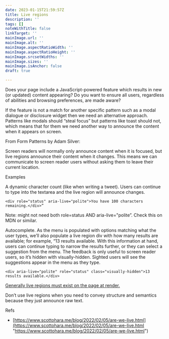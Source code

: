 ```yaml
---
date: 2023-01-15T21:59:57Z
title: Live regions
description: ''
tags: []
noteWithTitle: false
linkTarget: ''
mainImage.url: ''
mainImage.alt: ''
mainImage.aspectRatioWidth: ''
mainImage.aspectRatioHeight: ''
mainImage.srcsetWidths: ''
mainImage.sizes: ''
mainImage.isAnchor: false
draft: true

---
```

Does your page include a JavaScript-powered feature which results in new (or updated) content appearing? Do you want to ensure all users, regardless of abilities and browsing preferences, are made aware?

If the feature is not a match for another specific pattern such as a modal dialogue or disclosure widget then we need an alternative approach. Patterns like modals should “steal focus” but patterns like toast should not, which means that for them we need another way to announce the content when it appears on screen.

From Form Patterns by Adam Silver:

Screen readers will normally only announce content when it is focused, but live regions announce their content when it changes. This means we can communicate to screen reader users without asking them to leave their current location.

Examples

A dynamic character count (like when writing a tweet). Users can continue to type into the textarea and the live region will announce changes.

    <div role="status" aria-live="polite">You have 100 characters remaining.</div>”

Note: might not need both role=status AND aria-live="polite”. Check this on MDN or similar.

Autocomplete. As the menu is populated with options matching what the user types, we’ll also populate a live region div with how many results are available; for example, “13 results available. With this information at hand, users can continue typing to narrow the results further, or they can select a suggestion from the menu. The feedback is only useful to screen reader users, so it’s hidden with visually-hidden. Sighted users will see the suggestions appear in the menu as they type.

    <div aria-live="polite" role="status" class="visually-hidden">13 results available.</div>

[Generally live regions must exist on the page at render.](https://adrianroselli.com/2020/01/defining-toast-messages.html#:\~:text=Generally%20live%20regions%20must%20exist%20on%20the%20page%20at%20render.)

Don’t use live regions when you need to convey structure and semantics because they just announce raw text.

Refs

* [https://www.scottohara.me/blog/2022/02/05/are-we-live.html](https://www.scottohara.me/blog/2022/02/05/are-we-live.html "https://www.scottohara.me/blog/2022/02/05/are-we-live.html")
